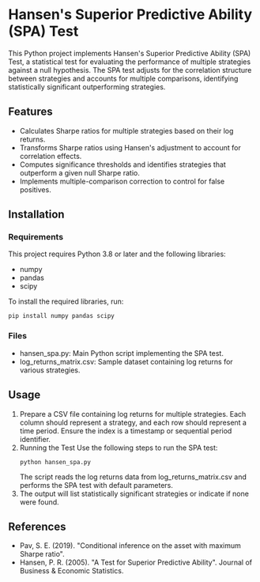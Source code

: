 # Hansen's Superior Predictive Ability (SPA) Test
This Python project implements Hansen's Superior Predictive Ability (SPA) Test, a statistical test for evaluating the performance of multiple strategies against a null hypothesis. The SPA test adjusts for the correlation structure between strategies and accounts for multiple comparisons, identifying statistically significant outperforming strategies.

## Features
- Calculates Sharpe ratios for multiple strategies based on their log returns.
- Transforms Sharpe ratios using Hansen's adjustment to account for correlation effects.
- Computes significance thresholds and identifies strategies that outperform a given null Sharpe ratio.
- Implements multiple-comparison correction to control for false positives.

## Installation
### Requirements
This project requires Python 3.8 or later and the following libraries:
- numpy
- pandas
- scipy

To install the required libraries, run:
```
pip install numpy pandas scipy
```
### Files
- hansen_spa.py: Main Python script implementing the SPA test.
- log_returns_matrix.csv: Sample dataset containing log returns for various strategies.

## Usage
1. Prepare a CSV file containing log returns for multiple strategies. Each column should represent a strategy, and each row should represent a time period. Ensure the index is a timestamp or sequential period identifier.
2. Running the Test
Use the following steps to run the SPA test:
    ```
    python hansen_spa.py
    ```
    The script reads the log returns data from log_returns_matrix.csv and performs the SPA test with default parameters.
3. The output will list statistically significant strategies or indicate if none were found.

## References
- Pav, S. E. (2019). "Conditional inference on the asset with maximum Sharpe ratio".
- Hansen, P. R. (2005). "A Test for Superior Predictive Ability". Journal of Business & Economic Statistics.